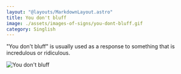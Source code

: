 ```yaml
---
layout: "@layouts/MarkdownLayout.astro"
title: You don't bluff
image: ./assets/images-of-signs/you-dont-bluff.gif
category: Singlish
---
```


"You don't bluff" is usually used as a response
to something that is incredulous or ridiculous.

![You don't bluff](@signs/you-dont-bluff.gif)
